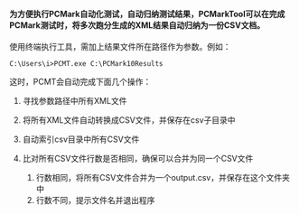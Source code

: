 #### 为方便执行PCMark自动化测试，自动归纳测试结果，PCMarkTool可以在完成PCMark测试时，将多次跑分生成的XML结果自动归纳为一份CSV文档。

使用终端执行工具，需加上结果文件所在路径作为参数。例如：

```
C:\Users\i>PCMT.exe C:\PCMark10Results
```

这时，PCMT会自动完成下面几个操作：

1. 寻找参数路径中所有XML文件
2. 将所有XML文件自动转换成CSV文件，并保存在csv子目录中
3. 自动索引csv目录中所有CSV文件
4. 比对所有CSV文件行数是否相同，确保可以合并为同一个CSV文件

   1. 行数相同，将所有CSV文件合并为一个output.csv，并保存在这个文件夹中
   2. 行数不同，提示文件名并退出程序
